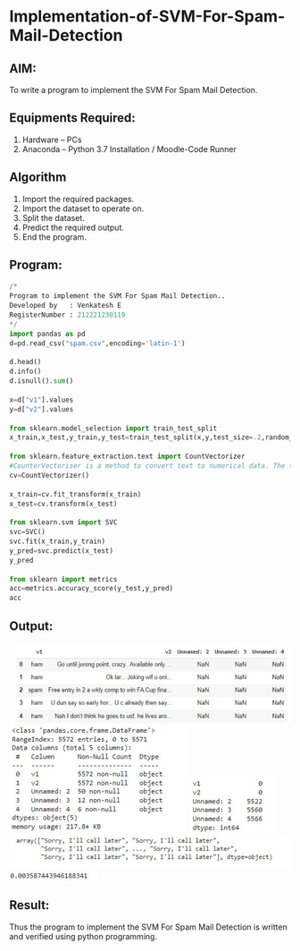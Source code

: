 # Implementation-of-SVM-For-Spam-Mail-Detection

## AIM:
To write a program to implement the SVM For Spam Mail Detection.

## Equipments Required:
1. Hardware – PCs
2. Anaconda – Python 3.7 Installation / Moodle-Code Runner

## Algorithm
1. Import the required packages.
2. Import the dataset to operate on.
3. Split the dataset.
4. Predict the required output.
5. End the program.

## Program:
```python
/*
Program to implement the SVM For Spam Mail Detection..
Developed by   : Venkatesh E 
RegisterNumber : 212221230119
*/
import pandas as pd
d=pd.read_csv("spam.csv",encoding='latin-1')

d.head()
d.info()
d.isnull().sum()

x=d["v1"].values
y=d["v2"].values

from sklearn.model_selection import train_test_split
x_train,x_test,y_train,y_test=train_test_split(x,y,test_size=.2,random_state=0)

from sklearn.feature_extraction.text import CountVectorizer 
#CounterVectoriser is a method to convert text to numerical data. The text is transformed to a sparse matrix
cv=CountVectorizer()

x_train=cv.fit_transform(x_train)
x_test=cv.transform(x_test)

from sklearn.svm import SVC 
svc=SVC()
svc.fit(x_train,y_train)
y_pred=svc.predict(x_test)
y_pred

from sklearn import metrics
acc=metrics.accuracy_score(y_test,y_pred)
acc
```

## Output:
![](1.JPG)
![](2.jpg)
![](3.jpg)
![](4.jpg)
![](5.jpg)
## Result:
Thus the program to implement the SVM For Spam Mail Detection is written and verified using python programming.
